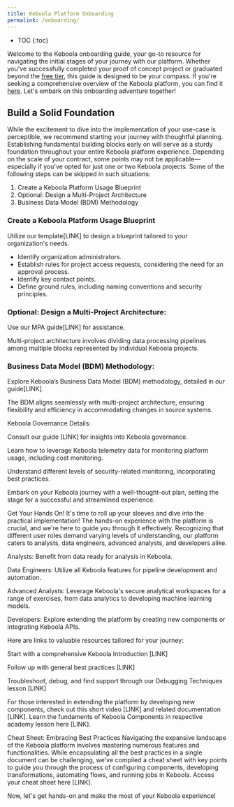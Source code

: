 ```yaml
---
title: Keboola Platform Onboarding
permalink: /onboarding/
---
```


* TOC
{:toc}

Welcome to the Keboola onboarding guide, your go-to resource for navigating the initial stages of your journey with our platform. 
Whether you've successfully completed your proof of concept project or graduated beyond the [free tier](https://connection.north-europe.azure.keboola.com/wizard), this guide is designed to be your compass. 
If you're seeking a comprehensive overview of the Keboola platform, you can find it [here](https://help.keboola.com/overview/). Let's embark on this onboarding adventure together!

## Build a Solid Foundation
While the excitement to dive into the implementation of your use-case is perceptible, we recommend starting your journey with thoughtful planning. 
Establishing fundamental building blocks early on will serve as a sturdy foundation throughout your entire Keboola platform experience. 
Depending on the scale of your contract, some points may not be applicable—especially if you've opted for just one or two Keboola projects. 
Some of the following steps can be skipped in such situations:

1. Create a Keboola Platform Usage Blueprint
2. Optional: Design a Multi-Project Architecture
3. Business Data Model (BDM) Methodology
   
### Create a Keboola Platform Usage Blueprint
Utilize our template[LINK] to design a blueprint tailored to your organization's needs.

- Identify organization administrators.
- Establish rules for project access requests, considering the need for an approval process.
- Identify key contact points.
- Define ground rules, including naming conventions and security principles.

### Optional: Design a Multi-Project Architecture:

Use our MPA guide[LINK] for assistance.

Multi-project architecture involves dividing data processing pipelines among multiple blocks represented by individual Keboola projects.

### Business Data Model (BDM) Methodology:

Explore Keboola’s Business Data Model (BDM) methodology, detailed in our guide[LINK].

The BDM aligns seamlessly with multi-project architecture, ensuring flexibility and efficiency in accommodating changes in source systems.

Keboola Governance Details:

Consult our guide [LINK] for insights into Keboola governance.

Learn how to leverage Keboola telemetry data for monitoring platform usage, including cost monitoring.

Understand different levels of security-related monitoring, incorporating best practices.

Embark on your Keboola journey with a well-thought-out plan, setting the stage for a successful and streamlined experience.

Get Your Hands On!
It's time to roll up your sleeves and dive into the practical implementation! The hands-on experience with the platform is crucial, and we're here to guide you through it effectively. Recognizing that different user roles demand varying levels of understanding, our platform caters to analysts, data engineers, advanced analysts, and developers alike.

Analysts: Benefit from data ready for analysis in Keboola.

Data Engineers: Utilize all Keboola features for pipeline development and automation.

Advanced Analysts: Leverage Keboola's secure analytical workspaces for a range of exercises, from data analytics to developing machine learning models.

Developers: Explore extending the platform by creating new components or integrating Keboola APIs.

Here are links to valuable resources tailored for your journey:

Start with a comprehensive Keboola Introduction [LINK]

Follow up with general best practices [LINK] 

Troubleshoot, debug, and find support through our Debugging Techniques lesson [LINK]

For those interested in extending the platform by developing new components, check out this short video [LINK] and related documentation [LINK]. Learn the fundaments of Keboola Components in respective academy lesson here [LINK].

Cheat Sheet: Embracing Best Practices
Navigating the expansive landscape of the Keboola platform involves mastering numerous features and functionalities. While encapsulating all the best practices in a single document can be challenging, we've compiled a cheat sheet with key points to guide you through the process of configuring components, developing transformations, automating flows, and running jobs in Keboola. Access your cheat sheet here [LINK].

Now, let's get hands-on and make the most of your Keboola experience!
